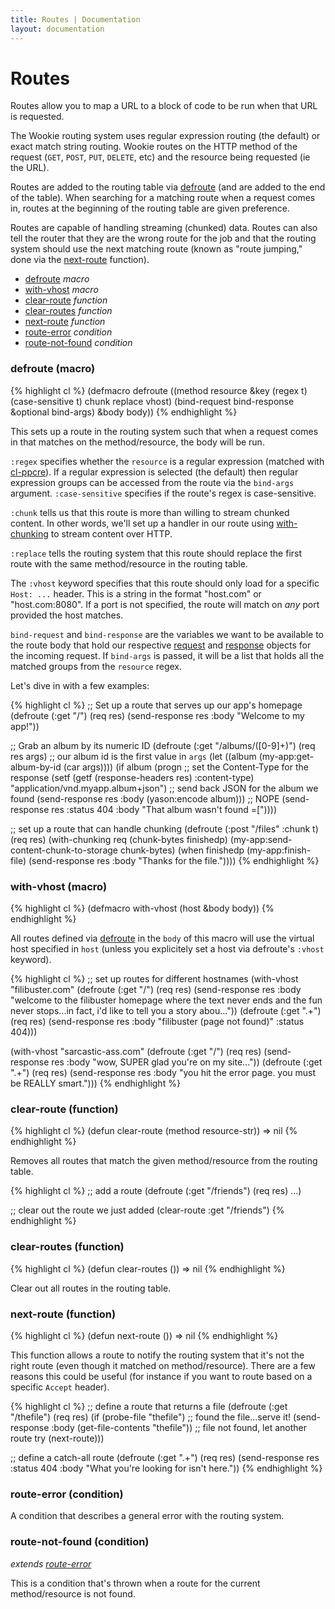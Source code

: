 ```yaml
---
title: Routes | Documentation
layout: documentation
---
```


Routes
======
Routes allow you to map a URL to a block of code to be run when that URL is
requested.

The Wookie routing system uses regular expression routing (the default) or exact
match string routing. Wookie routes on the HTTP method of the request (`GET`,
`POST`, `PUT`, `DELETE`, etc) and the resource being requested (ie the URL).

Routes are added to the routing table via [defroute](#defroute) (and are added
to the end of the table). When searching for a matching route when a request
comes in, routes at the beginning of the routing table are given preference.

Routes are capable of handling streaming (chunked) data. Routes can also tell
the router that they are the wrong route for the job and that the routing
system should use the next matching route (known as "route jumping," done via
the [next-route](#next-route) function).

- [defroute](#defroute) _macro_
- [with-vhost](#with-vhost) _macro_
- [clear-route](#clear-route) _function_
- [clear-routes](#clear-routes) _function_
- [next-route](#next-route) _function_
- [route-error](#route-error) _condition_
- [route-not-found](#route-not-found) _condition_

<a id="defroute"></a>
### defroute (macro)
{% highlight cl %}
(defmacro defroute ((method resource &key (regex t) (case-sensitive t)
                                          chunk replace
                                          vhost)
                    (bind-request bind-response &optional bind-args)
                    &body body))
{% endhighlight %}

This sets up a route in the routing system such that when a request comes in
that matches on the method/resource, the body will be run.

`:regex` specifies whether the `resource` is a regular expression (matched with
[cl-ppcre](http://weitz.de/cl-ppcre/)). If a regular expression is selected
(the default) then regular expression groups can be accessed from the route via
the `bind-args` argument. `:case-sensitive` specifies if the route's regex is
case-sensitive.

`:chunk` tells us that this route is more than willing to stream chunked
content. In other words, we'll set up a handler in our route using [with-chunking](/wookie/request-handling#with-chunking)
to stream content over HTTP.

`:replace` tells the routing system that this route should replace the first 
route with the same method/resource in the routing table.

The `:vhost` keyword specifies that this route should only load for a specific
`Host: ...` header. This is a string in the format "host.com" or
"host.com:8080". If a port is not specified, the route will match on *any* port
provided the host matches.

`bind-request` and `bind-response` are the variables we want to be available to
the route body that hold our respective [request](/wookie/request-handling#request)
and [response](/wookie/request-handling#response) objects for the incoming
request. If `bind-args` is passed, it will be a list that holds all the matched
groups from the `resource` regex.

Let's dive in with a few examples:

{% highlight cl %}
;; Set up a route that serves up our app's homepage
(defroute (:get "/") (req res)
  (send-response res :body "Welcome to my app!"))

;; Grab an album by its numeric ID
(defroute (:get "/albums/([0-9]+)") (req res args)
  ;; our album id is the first value in `args`
  (let ((album (my-app:get-album-by-id (car args))))
    (if album
        (progn
          ;; set the Content-Type for the response
          (setf (getf (response-headers res) :content-type) "application/vnd.myapp.album+json")
          ;; send back JSON for the album we found
          (send-response res :body (yason:encode album)))
        ;; NOPE
        (send-response res :status 404 :body "That album wasn't found =["))))

;; set up a route that can handle chunking
(defroute (:post "/files" :chunk t) (req res)
  (with-chunking req (chunk-bytes finishedp)
    (my-app:send-content-chunk-to-storage chunk-bytes)
    (when finishedp
      (my-app:finish-file)
      (send-response res :body "Thanks for the file."))))
{% endhighlight %}

<a id="with-vhost"></a>
### with-vhost (macro)
{% highlight cl %}
(defmacro with-vhost (host &body body))
{% endhighlight %}

All routes defined via [defroute](#defroute) in the `body` of this macro will
use the virtual host specified in `host` (unless you explicitely set a host via
defroute's `:vhost` keyword).

{% highlight cl %}
;; set up routes for different hostnames
(with-vhost "filibuster.com"
  (defroute (:get "/") (req res)
    (send-response res :body "welcome to the filibuster homepage where the text never ends and the fun never stops...in fact, i'd like to tell you a story abou..."))
  (defroute (:get ".+") (req res)
    (send-response res :body "filibuster (page not found)" :status 404)))

(with-vhost "sarcastic-ass.com"
  (defroute (:get "/") (req res)
    (send-response res :body "wow, SUPER glad you're on my site..."))
  (defroute (:get ".+") (req res)
    (send-response res :body "you hit the error page. you must be REALLY smart.")))
{% endhighlight %}

<a id="clear-route"></a>
### clear-route (function)
{% highlight cl %}
(defun clear-route (method resource-str))
  => nil
{% endhighlight %}

Removes all routes that match the given method/resource from the routing table.

{% highlight cl %}
;; add a route
(defroute (:get "/friends") (req res) ...)

;; clear out the route we just added
(clear-route :get "/friends")
{% endhighlight %}

<a id="clear-routes"></a>
### clear-routes (function)
{% highlight cl %}
(defun clear-routes ())
  => nil
{% endhighlight %}

Clear out all routes in the routing table.

<a id="next-route"></a>
### next-route (function)
{% highlight cl %}
(defun next-route ())
  => nil
{% endhighlight %}

This function allows a route to notify the routing system that it's not the
right route (even though it matched on method/resource). There are a few
reasons this could be useful (for instance if you want to route based on a
specific `Accept` header).

{% highlight cl %}
;; define a route that returns a file
(defroute (:get "/thefile") (req res)
  (if (probe-file "thefile")
      ;; found the file...serve it!
      (send-response :body (get-file-contents "thefile"))
      ;; file not found, let another route try
      (next-route)))

;; define a catch-all route
(defroute (:get ".+") (req res)
  (send-response res :status 404 :body "What you're looking for isn't here."))
{% endhighlight %}

<a id="route-error"></a>
### route-error (condition)
A condition that describes a general error with the routing system.

<a id="route-not-found"></a>
### route-not-found (condition)
_extends [route-error](#route-error)_

This is a condition that's thrown when a route for the current method/resource
is not found.

